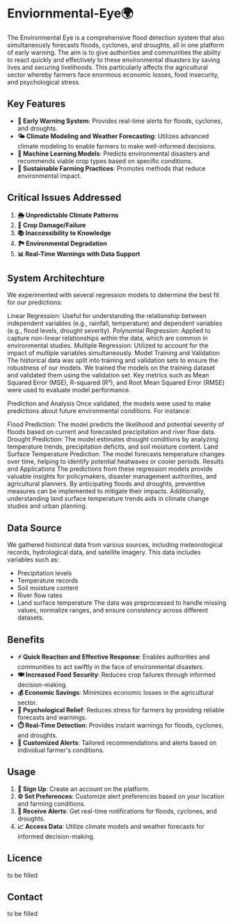 # Enviornmental-Eye🌍 


The Environmental Eye is a comprehensive flood detection system that also simultaneously forecasts floods, cyclones, and droughts, all in one platform of early warning. The aim is to give authorities and communities the ability to react quickly and effectively to these environmental disasters by saving lives and securing livelihoods. This particularly affects the agricultural sector whereby farmers face enormous economic losses, food insecurity, and psychological stress.

## Key Features

- **🚨 Early Warning System**: Provides real-time alerts for floods, cyclones, and droughts.
- **🌤️ Climate Modeling and Weather Forecasting**: Utilizes advanced climate modeling to enable farmers to make well-informed decisions.
- **🤖 Machine Learning Models**: Predicts environmental disasters and recommends viable crop types based on specific conditions.
- **🌱 Sustainable Farming Practices**: Promotes methods that reduce environmental impact.

## Critical Issues Addressed

1. **🌦️ Unpredictable Climate Patterns**
2. **🌾 Crop Damage/Failure**
3. **📚 Inaccessibility to Knowledge**
4. **🏞️ Environmental Degradation**
5. **📊 Real-Time Warnings with Data Support**

## System Architechture 

We experimented with several regression models to determine the best fit for our predictions:

Linear Regression: Useful for understanding the relationship between independent variables (e.g., rainfall, temperature) and dependent variables (e.g., flood levels, drought severity).
Polynomial Regression: Applied to capture non-linear relationships within the data, which are common in environmental studies.
Multiple Regression: Utilized to account for the impact of multiple variables simultaneously.
Model Training and Validation
The historical data was split into training and validation sets to ensure the robustness of our models. We trained the models on the training dataset and validated them using the validation set. Key metrics such as Mean Squared Error (MSE), R-squared (R²), and Root Mean Squared Error (RMSE) were used to evaluate model performance.

Prediction and Analysis
Once validated, the models were used to make predictions about future environmental conditions. For instance:

Flood Prediction: The model predicts the likelihood and potential severity of floods based on current and forecasted precipitation and river flow data.
Drought Prediction: The model estimates drought conditions by analyzing temperature trends, precipitation deficits, and soil moisture content.
Land Surface Temperature Prediction: The model forecasts temperature changes over time, helping to identify potential heatwaves or cooler periods.
Results and Applications
The predictions from these regression models provide valuable insights for policymakers, disaster management authorities, and agricultural planners. By anticipating floods and droughts, preventive measures can be implemented to mitigate their impacts. Additionally, understanding land surface temperature trends aids in climate change studies and urban planning.
## Data Source 
We gathered historical data from various sources, including meteorological records, hydrological data, and satellite imagery. This data includes variables such as:

- Precipitation levels
- Temperature records
- Soil moisture content
- River flow rates
- Land surface temperature
The data was preprocessed to handle missing values, normalize ranges, and ensure consistency across different datasets.

## Benefits

- **⚡ Quick Reaction and Effective Response**: Enables authorities and communities to act swiftly in the face of environmental disasters.
- **🍽️ Increased Food Security**: Reduces crop failures through informed decision-making.
- **💰 Economic Savings**: Minimizes economic losses in the agricultural sector.
- **🧘 Psychological Relief**: Reduces stress for farmers by providing reliable forecasts and warnings.
- **⏱️ Real-Time Detection**: Provides instant warnings for floods, cyclones, and droughts.
- **🔔 Customized Alerts**: Tailored recommendations and alerts based on individual farmer's conditions.

## Usage

1. **📝 Sign Up**: Create an account on the platform.
2. **⚙️ Set Preferences**: Customize alert preferences based on your location and farming conditions.
3. **📩 Receive Alerts**: Get real-time notifications for floods, cyclones, and droughts.
4. **📈 Access Data**: Utilize climate models and weather forecasts for informed decision-making.

## Licence 

to be filled 

## Contact

to be filled 
